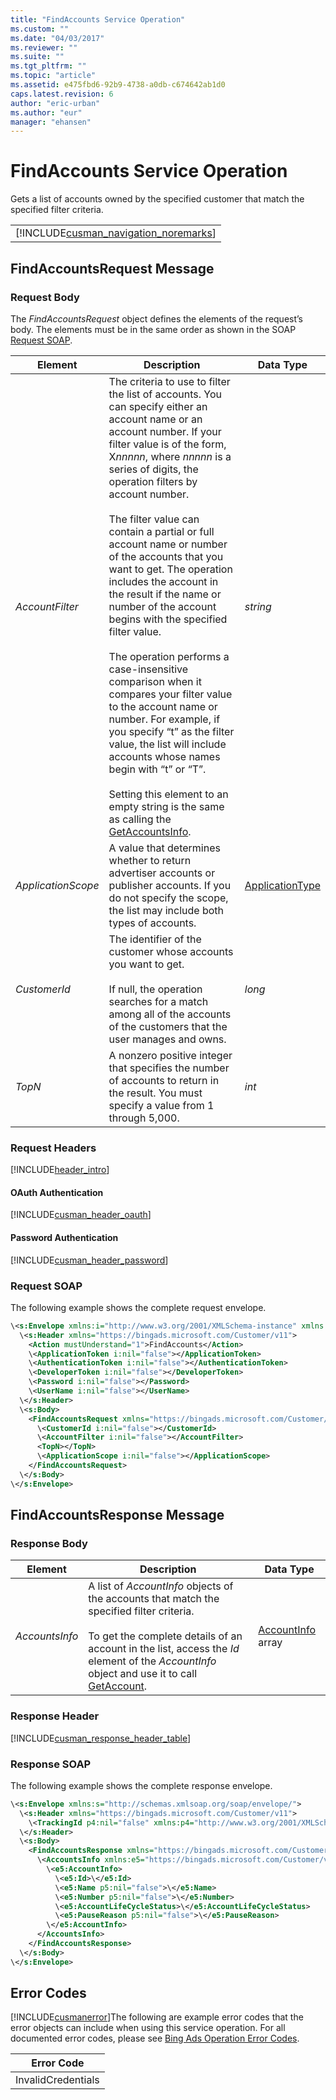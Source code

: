 ```yaml
---
title: "FindAccounts Service Operation"
ms.custom: ""
ms.date: "04/03/2017"
ms.reviewer: ""
ms.suite: ""
ms.tgt_pltfrm: ""
ms.topic: "article"
ms.assetid: e475fbd6-92b9-4738-a0db-c674642ab1d0
caps.latest.revision: 6
author: "eric-urban"
ms.author: "eur"
manager: "ehansen"
---
```

# FindAccounts Service Operation
Gets a list of accounts owned by the specified customer that match the specified filter criteria.

||
|-|
|[!INCLUDE[cusman_navigation_noremarks](../customer-api/includes/cusman-navigation-noremarks.md)]|

## <a name="request"></a>FindAccountsRequest Message

### Request Body
The *FindAccountsRequest* object defines the elements of the request’s body. The elements must be in the same order as shown in the SOAP [Request SOAP](#request_soap).

|Element|Description|Data Type|
|-----------|---------------|-------------|
|*AccountFilter*|The criteria to use to filter the list of accounts. You can specify either an account name or an account number. If your filter value is of the form, X*nnnnn*, where *nnnnn* is a series of digits, the operation filters by account number.<br /><br />The filter value can contain a partial or full account name or number of the accounts that you want to get. The operation includes the account in the result if the name or number of the account begins with the specified filter value.<br /><br />The operation performs a case-insensitive comparison when it compares your filter value to the account name or number. For example, if you specify “t” as the filter value, the list will include accounts whose names begin with “t” or “T”.<br /><br />Setting this element to an empty string is the same as calling the [GetAccountsInfo](../customer-api/getaccountsinfo-service-operation.md).|*string*|
|*ApplicationScope*|A value that determines whether to return advertiser accounts or publisher accounts. If you do not specify the scope, the list may include both types of accounts.|[ApplicationType](../customer-api/applicationtype-value-set.md)|
|*CustomerId*|The identifier of the customer whose accounts you want to get.<br /><br />If null, the operation searches for a match among all of the accounts of the customers that the user manages and owns.|*long*|
|*TopN*|A nonzero positive integer that specifies the number of accounts to return in the result. You must specify a value from 1 through 5,000.|*int*|

### Request Headers
[!INCLUDE[header_intro](../customer-api/includes/header-intro.md)]
#### OAuth Authentication
[!INCLUDE[cusman_header_oauth](../customer-api/includes/cusman-header-oauth.md)]
#### Password Authentication
[!INCLUDE[cusman_header_password](../customer-api/includes/cusman-header-password.md)]
### <a name="request_soap"></a>Request SOAP
The following example shows the complete request envelope.

```xml
\<s:Envelope xmlns:i="http://www.w3.org/2001/XMLSchema-instance" xmlns:s="http://schemas.xmlsoap.org/soap/envelope/">
  \<s:Header xmlns="https://bingads.microsoft.com/Customer/v11">
    <Action mustUnderstand="1">FindAccounts</Action>
    \<ApplicationToken i:nil="false"></ApplicationToken>
    \<AuthenticationToken i:nil="false"></AuthenticationToken>
    \<DeveloperToken i:nil="false"></DeveloperToken>
    \<Password i:nil="false"></Password>
    \<UserName i:nil="false"></UserName>
  \</s:Header>
  \<s:Body>
    <FindAccountsRequest xmlns="https://bingads.microsoft.com/Customer/v11">
      \<CustomerId i:nil="false"></CustomerId>
      \<AccountFilter i:nil="false"></AccountFilter>
      <TopN></TopN>
      \<ApplicationScope i:nil="false"></ApplicationScope>
    </FindAccountsRequest>
  \</s:Body>
\</s:Envelope>
```

## <a name="response"></a>FindAccountsResponse Message

### <a name="Body_Elements"></a>Response Body

|Element|Description|Data Type|
|-----------|---------------|-------------|
|*AccountsInfo*|A list of *AccountInfo* objects of the accounts that match the specified filter criteria.<br /><br />To get the complete details of an account in the list, access the *Id* element of the *AccountInfo* object and use it to call [GetAccount](../customer-api/getaccount-service-operation.md).|[AccountInfo](../customer-api/accountinfo-data-object.md) array|

### <a name="Header_Elements"></a>Response Header
[!INCLUDE[cusman_response_header_table](../customer-api/includes/cusman-response-header-table.md)]
### Response SOAP
The following example shows the complete response envelope.

```xml
\<s:Envelope xmlns:s="http://schemas.xmlsoap.org/soap/envelope/">
  \<s:Header xmlns="https://bingads.microsoft.com/Customer/v11">
    \<TrackingId p4:nil="false" xmlns:p4="http://www.w3.org/2001/XMLSchema-instance"></TrackingId>
  \</s:Header>
  \<s:Body>
    <FindAccountsResponse xmlns="https://bingads.microsoft.com/Customer/v11">
      \<AccountsInfo xmlns:e5="https://bingads.microsoft.com/Customer/v11/Entities" p5:nil="false" xmlns:p5="http://www.w3.org/2001/XMLSchema-instance">
        \<e5:AccountInfo>
          \<e5:Id>\</e5:Id>
          \<e5:Name p5:nil="false">\</e5:Name>
          \<e5:Number p5:nil="false">\</e5:Number>
          \<e5:AccountLifeCycleStatus>\</e5:AccountLifeCycleStatus>
          \<e5:PauseReason p5:nil="false">\</e5:PauseReason>
        \</e5:AccountInfo>
      </AccountsInfo>
    </FindAccountsResponse>
  \</s:Body>
\</s:Envelope>
```

## <a name="errors"></a>Error Codes
[!INCLUDE[cusmanerror](../customer-api/includes/cusmanerror.md)]The following are example  error codes that the error objects can include when using this service operation. For all documented error codes, please see [Bing Ads Operation Error Codes](http://go.microsoft.com/fwlink/?LinkId=511884).

|Error Code|
|--------------|
|InvalidCredentials|
